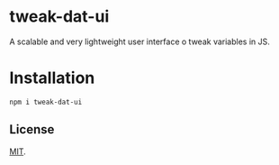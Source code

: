 # tweak-dat-ui

A scalable and very lightweight user interface o tweak variables in JS.

# Installation

```
npm i tweak-dat-ui
```

## License

[MIT](LICENSE).
